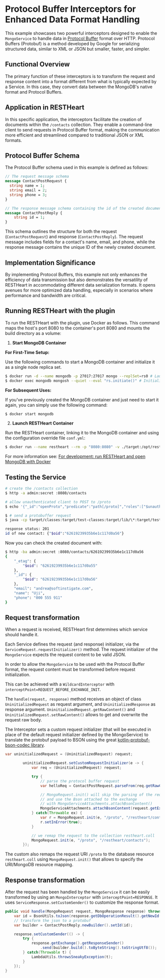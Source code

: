 # Protocol Buffer Interceptors for Enhanced Data Format Handling

This example showcases two powerful interceptors designed to enable the `MongoService` to handle data in [Protocol Buffer](https://developers.google.com/protocol-buffers) format over HTTP. Protocol Buffers (Protobuf) is a method developed by Google for serializing structured data, similar to XML or JSON but smaller, faster, and simpler.

## Functional Overview

The primary function of these interceptors is to transform the request and response content into a format different from what is typically expected by a Service. In this case, they convert data between the MongoDB's native format and Protocol Buffers.

## Application in RESTHeart

In this specific application, the interceptors facilitate the creation of documents within the `/contacts` collection. They enable a command-line client to send requests in Protocol Buffer format, making the communication more efficient and streamlined compared to traditional JSON or XML formats.

## Protocol Buffer Schema

The Protocol Buffer schema used in this example is defined as follows:

```proto
// The request message schema
message ContactPostRequest {
  string name = 1;
  string email = 2;
  string phone = 3;
}

// The response message schema containing the id of the created document
message ContactPostReply {
    string id = 1;
}
```

This schema outlines the structure for both the request (`ContactPostRequest`) and response (`ContactPostReply`). The request message includes fields for a contact's name, email, and phone, while the response message contains the unique ID of the newly created document.

## Implementation Significance

By implementing Protocol Buffers, this example not only enhances the efficiency of data transmission but also demonstrates the versatility of RESTHeart in accommodating different data serialization formats. It opens avenues for more optimized data handling, especially in scenarios where performance and bandwidth are critical.

## Running RESTHeart with the plugin

To run the RESTHeart with the plugin, use Docker as follows. This command maps the host's port 8080 to the container's port 8080 and mounts the build directory as a volume:

1) **Start MongoDB Container**

**For First-Time Setup:**

Use the following commands to start a MongoDB container and initialize it as a single node replica set.

```bash
$ docker run -d --name mongodb -p 27017:27017 mongo --replSet=rs0 # Launch a MongoDB container
$ docker exec mongodb mongosh --quiet --eval "rs.initiate()" # Initialize the MongoDB instance to work as a single node replica set
```

**For Subsequent Uses:**

If you've previously created the MongoDB container and just need to start it again, you can simply use the following command:

```bash
$ docker start mongodb
```

2) **Launch RESTHeart Container**

Run the RESTHeart container, linking it to the MongoDB container and using the configuration override file `conf.yml`:

```bash
$ docker run --name restheart --rm -p "8080:8080" -v ./target:/opt/restheart/plugins/custom -v ./conf.yml:/opt/restheart/etc/conf.yml softinstigate/restheart:latest -o etc/conf.yml
```

For more information see: [For development: run RESTHeart and open MongoDB with Docker](https://restheart.org/docs/setup-with-docker#for-development-run-restheart-and-open-mongodb-with-docker)

## Testing the Service

```bash
# create the /contacts collection
$ http -a admin:secret :8080/contacts

# allow unauthenticated client to POST to /proto
$ echo '{"_id":"openProto","predicate":"path[/proto]","roles":["$unauthenticated"],"priority":1}' | http -a admin:secret POST :8080/acl\?wm=upsert
```

```bash
$ # send a protobuffer request
$ java -cp target/classes:target/test-classes:target/lib/\*:target/test-lib/\* org.restheart.examples.CreateContact Uji andrea@softinstigate.com "000 555 911"

response status: 201
id of new contact: {"$oid":"62619239935b6e1c117d0a56"}
```

Now you can check the created document with:

```bash
$ http -ba admin:secret :8080/contacts/62619239935b6e1c117d0a56
{
    "_etag": {
        "$oid": "62619239935b6e1c117d0a55"
    },
    "_id": {
        "$oid": "62619239935b6e1c117d0a56"
    },
    "email": "andrea@softinstigate.com",
    "name": "Uji",
    "phone": "000 555 911"
}
```

## Request transformation

When a request is received, RESTHeart first determines which service should handle it.

Each Service defines the request (and response) initializer, via the `ServiceRequest.requestInitializer()` method. The request initializer of the `MongoService` expects the request content to be valid JSON.

In order to allow the `MongoService` to be used with the Protocol Buffer format, the request content must be transformed before request initialization.

This can be achieved with a `WildcardInterceptor` with `interceptPoint=REQUEST_BEFORE_EXCHANGE_INIT`.

The `handle(request, response)` method receives an object of class `UninitializedRequest` as request argument, and `UninitializedResponse` as response argument. `UninitializedRequest.getRawContent()` and `UninitializedRequest.setRawContent()` allows to get and overwrite the request raw body.

The Interceptor sets a custom request initializer (that will be executed in place of the default request initializer defined by the MongoService) to translate the protobuf payload to BSON using the great [kotlin-protobuf-bson-codec library](https://github.com/gaplotech/kotlin-protobuf-bson-codec).


```java
var uninitializedRequest = (UninitializedRequest) request;

        uninitializedRequest.setCustomRequestInitializer(e -> {
            var req = (UninitializedRequest) request;

            try {
                // parse the protocol buffer request
                var helloReq = ContactPostRequest.parseFrom(req.getRawContent());

                // MongoRequest.init() will skip the parsing of the request content
                // and use the Bson attached to the exchange
                // with MongoServiceAttachments.attachBsonContent()
                MongoServiceAttachments.attachBsonContent(request.getExchange(), decode(helloReq));
            } catch(Throwable ex) {
                var r = MongoRequest.init(e, "/proto", "/restheart/contacts");
                r.setInError(true);
            }

            // we remap the request to the collection restheart.coll
            MongoRequest.init(e, "/proto", "/restheart/contacts");
        });
```


The custom also remaps the request URI `/proto` to the database resource `restheart.coll` using `MongoRequest.init()` that allows to specify the URI/MongoDB resource mapping.

## Response transformation

After the request has been handled by the `MongoService` it can be easily transformed by using an `MongoInterceptor` with `interceptPoint=RESPONSE`. It uses `ServiceResponse.setCustomSender()` to customize the response format.

```java
public void handle(MongoRequest request, MongoResponse response) throws Exception {
    var id = BsonUtils.toJson(response.getDbOperationResult().getNewId(), JsonMode.RELAXED);
    // transform the json to a protobuf
    var builder = ContactPostReply.newBuilder().setId(id);

    response.setCustomSender(() -> {
        try {
            response.getExchange().getResponseSender()
                .send(builder.build().toByteString().toStringUtf8());
        } catch(Throwable t) {
            LambdaUtils.throwsSneakyException(t);
        }
    });
}
```